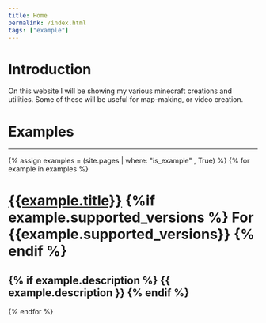 ```yaml
---
title: Home
permalink: /index.html
tags: ["example"]
---
```

# Introduction  
On this website I will be showing my various minecraft creations and utilities. Some of these will be useful for map-making, or video creation.

# Examples  
---
{% assign examples = (site.pages | where: "is_example" , True) %}
{% for example in examples %}
# [{{example.title}}]({{example.url}}) {%if example.supported_versions %} For {{example.supported_versions}} {% endif %}
{% if example.description %}
  {{ example.description }}
{% endif %}
---
{% endfor %}
